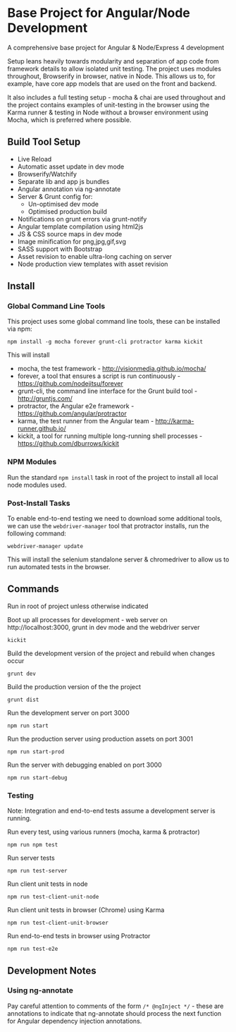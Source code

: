 # Base Project for Angular/Node Development

A comprehensive base project for Angular & Node/Express 4 development

Setup leans heavily towards modularity and separation of app code from framework details to allow isolated unit testing. The project uses modules throughout, Browserify in browser, native in Node. This allows us to, for example, have core app models that are used on the front and backend.

It also includes a full testing setup - mocha & chai are used throughout and the project contains examples of unit-testing in the browser using the Karma runner & testing in Node without a browser environment using Mocha, which is preferred where possible.


## Build Tool Setup

* Live Reload
* Automatic asset update in dev mode
* Browserify/Watchify
* Separate lib and app js bundles
* Angular annotation via ng-annotate 
* Server & Grunt config for:
    * Un-optimised dev mode
    * Optimised production build
* Notifications on grunt errors via grunt-notify
* Angular template compilation using html2js
* JS & CSS source maps in dev mode
* Image minification for png,jpg,gif,svg
* SASS support with Bootstrap
* Asset revision to enable ultra-long caching on server
* Node production view templates with asset revision


## Install

### Global Command Line Tools

This project uses some global command line tools, these can be installed via npm:

```
npm install -g mocha forever grunt-cli protractor karma kickit
```

This will install

* mocha, the test framework - http://visionmedia.github.io/mocha/
* forever, a tool that ensures a script is run continuously - https://github.com/nodejitsu/forever
* grunt-cli, the command line interface for the Grunt build tool - http://gruntjs.com/
* protractor, the Angular e2e framework - https://github.com/angular/protractor
* karma, the test runner from the Angular team - http://karma-runner.github.io/
* kickit, a tool for running multiple long-running shell processes - https://github.com/dburrows/kickit 

### NPM Modules

Run the standard `npm install` task in root of the project to install all local node modules used.

### Post-Install Tasks

To enable end-to-end testing we need to download some additional tools, we can use the `webdriver-manager` tool that protractor installs, run the following command:

```
webdriver-manager update
```

This will install the selenium standalone server & chromedriver to allow us to run automated tests in the browser.

## Commands

Run in root of project unless otherwise indicated
 
Boot up all processes for development - web server on http://localhost:3000, grunt in dev mode and the webdriver server  

```
kickit
```

Build the development version of the project and rebuild when changes occur  

```
grunt dev
```

Build the production version of the the project  
```
grunt dist
```

Run the development server on port 3000
```
npm run start
```

Run the production server using production assets on port 3001
```
npm run start-prod
```

Run the server with debugging enabled on port 3000
```
npm run start-debug
```

### Testing

Note: Integration and end-to-end tests assume a development server is running.

Run every test, using various runners (mocha, karma & protractor)
```
npm run npm test
```

Run server tests
```
npm run test-server
```

Run client unit tests in node
```
npm run test-client-unit-node
```

Run client unit tests in browser (Chrome) using Karma 
```
npm run test-client-unit-browser
```

Run end-to-end tests in browser using Protractor
```
npm run test-e2e
```


## Development Notes

### Using ng-annotate

Pay careful attention to comments of the form `/* @ngInject */` - these are annotations to indicate that ng-annotate should process the next function for Angular dependency injection annotations.
